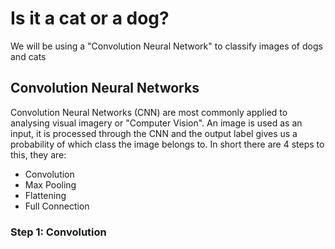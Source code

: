 # Is it a cat or a dog?

We will be using a "Convolution Neural Network" to classify images of dogs and cats

## Convolution Neural Networks

Convolution Neural Networks (CNN) are most commonly applied to analysing visual imagery or "Computer Vision". An image is used as an input, it is processed through the CNN and the output label gives us a probability of which class the image belongs to. In short there are 4 steps to this, they are:
- Convolution
- Max Pooling
- Flattening
- Full Connection

### Step 1: Convolution

